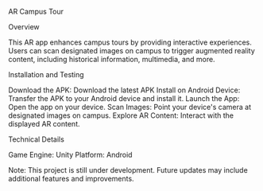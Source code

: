 AR Campus Tour

Overview

This AR app enhances campus tours by providing interactive experiences. Users can scan designated images on campus to trigger augmented reality content, including historical information, multimedia, and more.

Installation and Testing

Download the APK: Download the latest APK
Install on Android Device: Transfer the APK to your Android device and install it.
Launch the App: Open the app on your device.
Scan Images: Point your device's camera at designated images on campus.
Explore AR Content: Interact with the displayed AR content.

Technical Details

Game Engine: Unity
Platform: Android

Note: This project is still under development. Future updates may include additional features and improvements.
